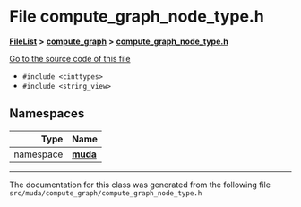 

# File compute\_graph\_node\_type.h



[**FileList**](files.md) **>** [**compute\_graph**](dir_b4aad8ec408afb185bc8426846668e86.md) **>** [**compute\_graph\_node\_type.h**](compute__graph__node__type_8h.md)

[Go to the source code of this file](compute__graph__node__type_8h_source.md)



* `#include <cinttypes>`
* `#include <string_view>`













## Namespaces

| Type | Name |
| ---: | :--- |
| namespace | [**muda**](namespacemuda.md) <br> |





















































------------------------------
The documentation for this class was generated from the following file `src/muda/compute_graph/compute_graph_node_type.h`

